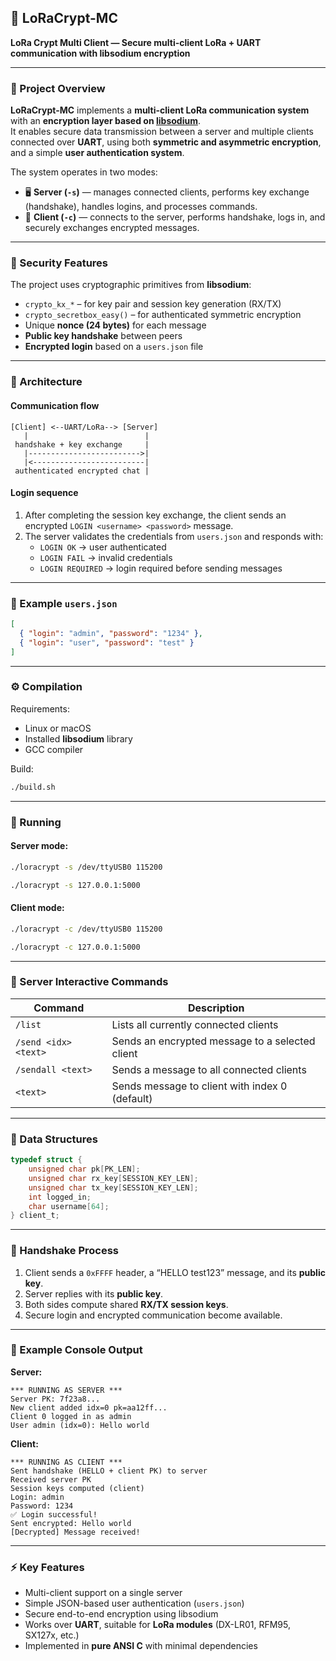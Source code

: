 ## 📡 **LoRaCrypt-MC**

**LoRa Crypt Multi Client — Secure multi-client LoRa + UART communication with libsodium encryption**

---

### 🧩 Project Overview

**LoRaCrypt-MC** implements a **multi-client LoRa communication system** with an **encryption layer based on [libsodium](https://doc.libsodium.org/)**.  
It enables secure data transmission between a server and multiple clients connected over **UART**, using both **symmetric and asymmetric encryption**, and a simple **user authentication system**.

The system operates in two modes:
- 🖥️ **Server (`-s`)** — manages connected clients, performs key exchange (handshake), handles logins, and processes commands.  
- 📱 **Client (`-c`)** — connects to the server, performs handshake, logs in, and securely exchanges encrypted messages.

---

### 🔐 Security Features

The project uses cryptographic primitives from **libsodium**:
- `crypto_kx_*` – for key pair and session key generation (RX/TX)  
- `crypto_secretbox_easy()` – for authenticated symmetric encryption  
- Unique **nonce (24 bytes)** for each message  
- **Public key handshake** between peers  
- **Encrypted login** based on a `users.json` file  

---

### 🧠 Architecture

#### Communication flow
```
[Client] <--UART/LoRa--> [Server]
   |                          |
 handshake + key exchange     |
   |------------------------->|
   |<-------------------------|
 authenticated encrypted chat |
```

#### Login sequence
1. After completing the session key exchange, the client sends an encrypted `LOGIN <username> <password>` message.  
2. The server validates the credentials from `users.json` and responds with:  
   - `LOGIN OK` → user authenticated  
   - `LOGIN FAIL` → invalid credentials  
   - `LOGIN REQUIRED` → login required before sending messages  

---

### 🧾 Example `users.json`
```json
[
  { "login": "admin", "password": "1234" },
  { "login": "user", "password": "test" }
]
```

---

### ⚙️ Compilation

Requirements:
- Linux or macOS  
- Installed **libsodium** library  
- GCC compiler  

Build:
```bash
./build.sh
```

---

### 🚀 Running

#### Server mode:
```bash
./loracrypt -s /dev/ttyUSB0 115200
```
```bash
./loracrypt -s 127.0.0.1:5000
```

#### Client mode:
```bash
./loracrypt -c /dev/ttyUSB0 115200
```
```bash
./loracrypt -c 127.0.0.1:5000
```

---

### 💬 Server Interactive Commands

| Command | Description |
|----------|-------------|
| `/list` | Lists all currently connected clients |
| `/send <idx> <text>` | Sends an encrypted message to a selected client |
| `/sendall <text>` | Sends a message to all connected clients |
| `<text>` | Sends message to client with index 0 (default) |

---

### 🔧 Data Structures

```c
typedef struct {
    unsigned char pk[PK_LEN];
    unsigned char rx_key[SESSION_KEY_LEN];
    unsigned char tx_key[SESSION_KEY_LEN];
    int logged_in;
    char username[64];
} client_t;
```

---

### 🔄 Handshake Process

1. Client sends a `0xFFFF` header, a “HELLO test123” message, and its **public key**.  
2. Server replies with its **public key**.  
3. Both sides compute shared **RX/TX session keys**.  
4. Secure login and encrypted communication become available.

---

### 🧰 Example Console Output

**Server:**
```
*** RUNNING AS SERVER ***
Server PK: 7f23a8...
New client added idx=0 pk=aa12ff...
Client 0 logged in as admin
User admin (idx=0): Hello world
```

**Client:**
```
*** RUNNING AS CLIENT ***
Sent handshake (HELLO + client PK) to server
Received server PK
Session keys computed (client)
Login: admin
Password: 1234
✅ Login successful!
Sent encrypted: Hello world
[Decrypted] Message received!
```

---

### ⚡ Key Features

- Multi-client support on a single server  
- Simple JSON-based user authentication (`users.json`)  
- Secure end-to-end encryption using libsodium  
- Works over **UART**, suitable for **LoRa modules** (DX-LR01, RFM95, SX127x, etc.)  
- Implemented in **pure ANSI C** with minimal dependencies  